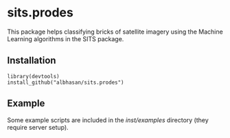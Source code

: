<!-- README.md is generated from README.Rmd. Please edit that file -->
sits.prodes
===========

This package helps classifying bricks of satellite imagery using the
Machine Learning algorithms in the SITS package.

Installation
------------

    library(devtools)
    install_github("albhasan/sits.prodes")

Example
-------

Some example scripts are included in the *inst/examples* directory (they
require server setup).
